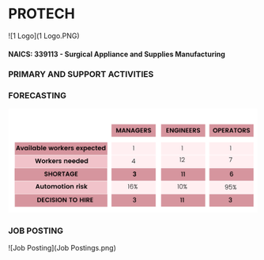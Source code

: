 # PROTECH #
![1 Logo](1 Logo.PNG)
#### NAICS: 339113 - Surgical Appliance and Supplies Manufacturing ####
### PRIMARY AND SUPPORT ACTIVITIES ###

### FORECASTING ###
![Forecasting](Forecasting.png)

### JOB POSTING ###
![Job Posting](Job Postings.png)




